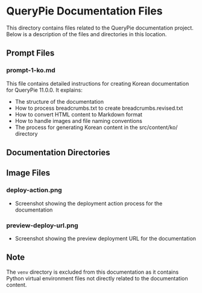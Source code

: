 # QueryPie Documentation Files

This directory contains files related to the QueryPie documentation project. Below is a description of the files and directories in this location.

## Prompt Files

### prompt-1-ko.md
This file contains detailed instructions for creating Korean documentation for QueryPie 11.0.0. It explains:
- The structure of the documentation
- How to process breadcrumbs.txt to create breadcrumbs.revised.txt
- How to convert HTML content to Markdown format
- How to handle images and file naming conventions
- The process for generating Korean content in the src/content/ko/ directory

## Documentation Directories

## Image Files

### deploy-action.png
- Screenshot showing the deployment action process for the documentation

### preview-deploy-url.png
- Screenshot showing the preview deployment URL for the documentation

## Note
The `venv` directory is excluded from this documentation as it contains Python virtual environment files not directly related to the documentation content.